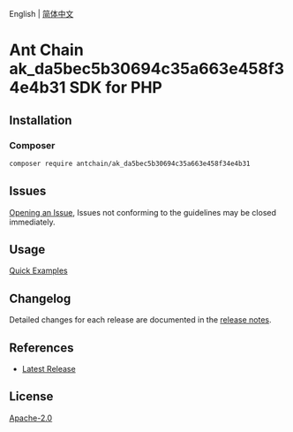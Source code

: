English | [简体中文](README-CN.md)

# Ant Chain ak_da5bec5b30694c35a663e458f34e4b31 SDK for PHP

## Installation

### Composer

```bash
composer require antchain/ak_da5bec5b30694c35a663e458f34e4b31
```

## Issues

[Opening an Issue](https://github.com/alipay/antchain-openapi-prod-sdk/issues/new), Issues not conforming to the guidelines may be closed immediately.

## Usage

[Quick Examples](https://github.com/alipay/antchain-openapi-prod-sdk/blob/master/docs/0-Examples-EN.md#quick-examples)

## Changelog

Detailed changes for each release are documented in the [release notes](./ChangeLog.txt).

## References

* [Latest Release](https://github.com/antchain-openapi-sdk-php)

## License

[Apache-2.0](http://www.apache.org/licenses/LICENSE-2.0)
